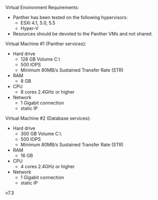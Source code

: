 ﻿Virtual Environment Requirements:
* Panther has been tested on the following hypervisors:
  * ESXi 4.1, 5.0, 5.5
  * Hyper-V
* Resources should be devoted to the Panther VMs and not shared.

Virtual Machine #1 (Panther services):
* Hard drive
  * 128 GB Volume C:\
  * 500 IOPS
  * Minimum 80MB/s Sustained Transfer Rate (STR)
* RAM
  * 8 GB
* CPU
  * 8 cores 2.4GHz or higher
* Network
  * 1 Gigabit connection
  * static IP

Virtual Machine #2 (Database services):
* Hard drive
  * 300 GB Volume C:\
  * 500 IOPS
  * Minimum 80MB/s Sustained Transfer Rate (STR)
* RAM
  * 16 GB
* CPU
  * 4 cores 2.4GHz or higher
* Network
  * 1 Gigabit connection
  * static IP

v7.3
